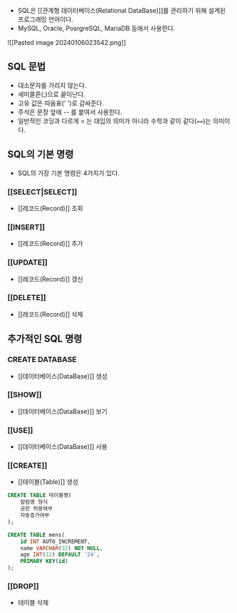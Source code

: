 - SQL은 [[관계형 데이터베이스(Relational DataBase)]]를 관리하기 위해 설계된 프로그래밍 언어이다.
- MySQL, Oracle, PosrgreSQL, MariaDB 등에서 사용한다.

![[Pasted image 20240106023542.png]]

## SQL 문법

- 대소문자를 가리지 않는다.
- 세미콜론(;)으로 끝이난다.
- 고유 값은 따옴표(' ')로 감싸준다.
- 주석은 문장 앞에 -- 를 붙여서 사용힌다.
- 일반적인 코딩과 다르게 = 는 대입의 의미가 아니라 수학과 같이 같다(`==`)는 의미이다.

## SQL의 기본 명령

- SQL의 가장 기본 명령은 4가지가 있다.

### [[SELECT|SELECT]]

- [[레코드(Record)]] 조회
### [[INSERT]]

- [[레코드(Record)]] 추가
### [[UPDATE]]

- [[레코드(Record)]] 갱신
### [[DELETE]]

- [[레코드(Record)]] 삭제


## 추가적인 SQL 명령

### CREATE DATABASE

- [[데이터베이스(DataBase)]] 생성
### [[SHOW]]

- [[데이터베이스(DataBase)]] 보기
### [[USE]]

- [[데이터베이스(DataBase)]] 사용

### [[CREATE]]

-  [[테이블(Table)]] 생성

```sql
CREATE TABLE 테이블명( 
	칼럼명 형식 
	공란 허용여부 
	자동증가여부 
); 

CREATE TABLE mens( 
	id INT AUTO_INCREMENT,
	name VARCHAR(32) NOT NULL, 
	age INT(12) DEFAULT '24',
	PRIMARY KEY(id) 
);
```

### [[DROP]]

- 테이블 삭제